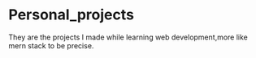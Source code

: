 # Personal_projects
They are the projects I made while learning web development,more like mern stack to be precise.

